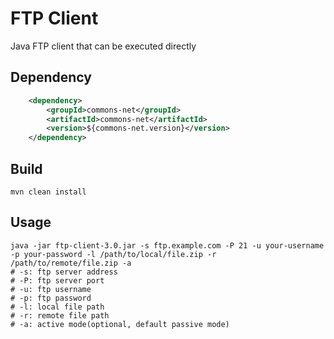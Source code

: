 # FTP Client
Java FTP client that can be executed directly

## Dependency
```xml
    <dependency>
        <groupId>commons-net</groupId>
        <artifactId>commons-net</artifactId>
        <version>${commons-net.version}</version>
    </dependency>
```
## Build
```shell
mvn clean install
```
## Usage
```shell
java -jar ftp-client-3.0.jar -s ftp.example.com -P 21 -u your-username -p your-password -l /path/to/local/file.zip -r /path/to/remote/file.zip -a
# -s: ftp server address
# -P: ftp server port
# -u: ftp username
# -p: ftp password
# -l: local file path
# -r: remote file path
# -a: active mode(optional, default passive mode)
```